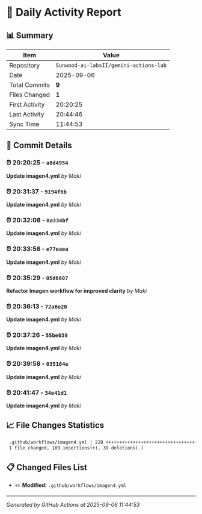# 📅 Daily Activity Report

## 📊 Summary
| Item | Value |
|------|-------|
| Repository | `Sunwood-ai-labsII/gemini-actions-lab` |
| Date | 2025-09-06 |
| Total Commits | **9** |
| Files Changed | **1** |
| First Activity | 20:20:25 |
| Last Activity | 20:44:46 |
| Sync Time | 11:44:53 |

## 📝 Commit Details

### ⏰ 20:20:25 - `a8d4954`
**Update imagen4.yml**
*by Maki*

### ⏰ 20:31:37 - `9194f6b`
**Update imagen4.yml**
*by Maki*

### ⏰ 20:32:08 - `0a334bf`
**Update imagen4.yml**
*by Maki*

### ⏰ 20:33:56 - `e77eaea`
**Update imagen4.yml**
*by Maki*

### ⏰ 20:35:29 - `05d6607`
**Refactor Imagen workflow for improved clarity**
*by Maki*

### ⏰ 20:36:13 - `72a6e20`
**Update imagen4.yml**
*by Maki*

### ⏰ 20:37:26 - `55be039`
**Update imagen4.yml**
*by Maki*

### ⏰ 20:39:58 - `035164e`
**Update imagen4.yml**
*by Maki*

### ⏰ 20:41:47 - `34e41d1`
**Update imagen4.yml**
*by Maki*

## 📈 File Changes Statistics

```diff
 .github/workflows/imagen4.yml | 228 ++++++++++++++++++++++++++++++++++--------
 1 file changed, 189 insertions(+), 39 deletions(-)
```

## 📋 Changed Files List

- ✏️ **Modified:** `.github/workflows/imagen4.yml`

---
*Generated by GitHub Actions at 2025-09-06 11:44:53*
